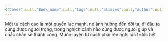 ```yaml
---
{"Cover":null,"Book_name":null,"tags":null,"aliases":null,"author":null,"link":null,"dg-publish":true,"permalink":"/Book_ Reading 2024/Những câu nói hay trong sách/Tư cách/","dgPassFrontmatter":true,"noteIcon":"2","created":"2023-12-15T06:59:25.066+07:00","updated":"2023-12-21T17:56:41.000+07:00"}
---
```


Một tư cách cao là một quyền lực mạnh, nó ảnh hưởng đến đời ta; đi đâu ta cũng được người trọng, trong nghịch cảnh nào cũng được người giúp và chắc chắn sẽ thành công.
Muốn luyện tư cách phải rèn nghị lực trước hết
